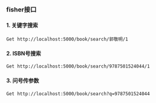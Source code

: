 ### fisher接口

#### 1. 关键字搜索

```
Get http://localhost:5000/book/search/郭敬明/1
```

#### 2. ISBN号搜索

```
Get http://localhost:5000/book/search/9787501524044/1
```

#### 3.  问号传参数

```
Get http://localhost:5000/book/search?q=9787501524044
```


